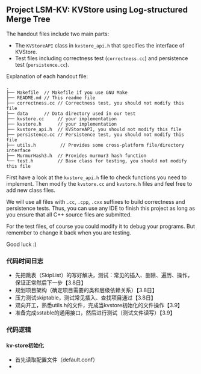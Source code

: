 ## Project LSM-KV: KVStore using Log-structured Merge Tree


The handout files include two main parts:

- The `KVStoreAPI` class in `kvstore_api.h` that specifies the interface of KVStore.
- Test files including correctness test (`correctness.cc`) and persistence test (`persistence.cc`).

Explanation of each handout file:

```text
.
├── Makefile  // Makefile if you use GNU Make
├── README.md // This readme file
├── correctness.cc // Correctness test, you should not modify this file
├── data      // Data directory used in our test
├── kvstore.cc     // your implementation
├── kvstore.h      // your implementation
├── kvstore_api.h  // KVStoreAPI, you should not modify this file
├── persistence.cc // Persistence test, you should not modify this file
├── utils.h         // Provides some cross-platform file/directory interface
├── MurmurHash3.h  // Provides murmur3 hash function
└── test.h         // Base class for testing, you should not modify this file
```


First have a look at the `kvstore_api.h` file to check functions you need to implement. Then modify the `kvstore.cc` and `kvstore.h` files and feel free to add new class files.

We will use all files with `.cc`, `.cpp`, `.cxx` suffixes to build correctness and persistence tests. Thus, you can use any IDE to finish this project as long as you ensure that all C++ source files are submitted.

For the test files, of course you could modify it to debug your programs. But remember to change it back when you are testing.

Good luck :)

### 代码时间日志
- 先把跳表（SkipList）的写好解决，测试：常见的插入、删除、遍历、操作，保证正常然后下一步【3.8日】
- 规划项目架构（确定项目需要的类和层级依赖关系）【3.8日】
- 压力测试skiptable，测试常见插入、查找项目通过【3.8日】
- 双向开工，熟悉utils.h的文件，完成当kvstore初始化的文件操作【3.9】
- 准备完成sstable的通用接口，然后进行测试（测试文件读写）【3.9】


### 代码逻辑

#### kv-store初始化
- 首先读取配置文件（default.conf）
- 